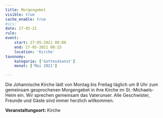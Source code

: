 ```yaml
---
title: Morgengebet
visible: true
cache_enable: true
#ics: 
date: 27-05-21
rule: 
event:
	start: 27-05-2021 08:00
	end: 27-05-2021 08:15
	location: 'Kirche'
taxonomy:
	kategorie: ['Gottesdienst']
	monat: ['Mai 2021']

---
```

Die Johannische Kirche lädt von Montag bis Freitag täglich um 8 Uhr zum gemeinsam gesprochenen Morgengebet in ihre Kirche im St.-Michaels-Heim ein. Wir sprechen gemeinsam das Vaterunser. Alle Geschwister, Freunde und Gäste sind immer herzlich willkommen.



**Veranstaltungsort:** Kirche

